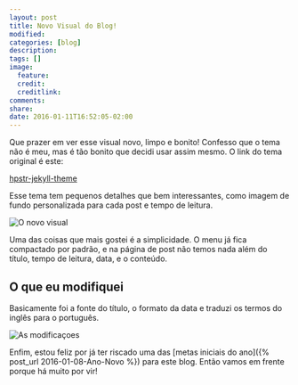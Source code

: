 ```yaml
---
layout: post
title: Novo Visual do Blog!
modified:
categories: [blog]
description:
tags: []
image:
  feature:
  credit:
  creditlink:
comments:
share:
date: 2016-01-11T16:52:05-02:00
---
```


Que prazer em ver esse visual novo, limpo e bonito! Confesso que o tema não é meu, mas é tão bonito que decidi usar assim mesmo. O link do tema original é este:

<div markdown="0" class="text-center"><a href="https://mmistakes.github.io/hpstr-jekyll-theme/" target="_blank" class="btn btn-info">hpstr-jekyll-theme</a></div>

Esse tema tem pequenos detalhes que bem interessantes, como imagem de fundo personalizada para cada post e tempo de leitura.

![O novo visual]({{site_url}}/images/posts/novotema.png)

Uma das coisas que mais gostei é a simplicidade. O menu já fica compactado por padrão, e na página de post não temos nada além do título, tempo de leitura, data, e o conteúdo.

## O que eu modifiquei

Basicamente foi a fonte do título, o formato da data e traduzi os termos do inglês para o português.

![As modificaçoes]({{site_url}}/images/posts/novotema-modificacoes.png)

Enfim, estou feliz por já ter riscado uma das [metas iniciais do ano]({% post_url 2016-01-08-Ano-Novo %}) para este blog. Então vamos em frente porque há muito por vir!
